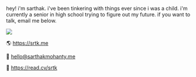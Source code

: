 hey! i'm sarthak. i've been tinkering with things ever since i was a child. i'm currently a senior in high school trying to figure out my future. if you want to talk, email me below.

![](https://komarev.com/ghpvc/?username=sarthaktexas&color=blueviolet)

🌎 https://srtk.me

📨 [hello@sarthakmohanty.me](mailto:hello@sarthakmohanty.me)

💼 https://read.cv/srtk
